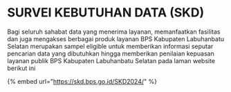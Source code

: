 # SURVEI KEBUTUHAN DATA (SKD)

Bagi seluruh sahabat data yang menerima layanan, memanfaatkan fasilitas dan juga mengakses berbagai produk layanan BPS Kabupaten Labuhanbatu Selatan merupakan sampel eligible untuk memberikan informasi seputar pencarian data yang dibutuhkan hingga memberikan penilaian kepuasan layanan publik BPS Kabupaten Labuhanbatu Selatan pada laman website berikut ini&#x20;



{% embed url="https://skd.bps.go.id/SKD2024/" %}

